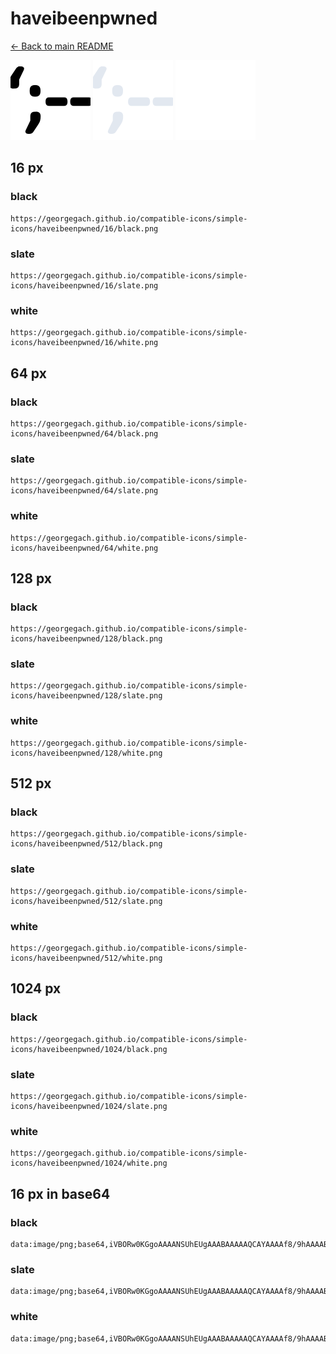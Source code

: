 # haveibeenpwned

[← Back to main README](../../README.md)


<img src="./128/black.png" width="128" alt="haveibeenpwned black icon" />
<img src="./128/slate.png" width="128" alt="haveibeenpwned slate icon" />
<img src="./128/white.png" width="128" alt="haveibeenpwned white icon" />

## 16 px

### black
```
https://georgegach.github.io/compatible-icons/simple-icons/haveibeenpwned/16/black.png
```

### slate
```
https://georgegach.github.io/compatible-icons/simple-icons/haveibeenpwned/16/slate.png
```

### white
```
https://georgegach.github.io/compatible-icons/simple-icons/haveibeenpwned/16/white.png
```

## 64 px

### black
```
https://georgegach.github.io/compatible-icons/simple-icons/haveibeenpwned/64/black.png
```

### slate
```
https://georgegach.github.io/compatible-icons/simple-icons/haveibeenpwned/64/slate.png
```

### white
```
https://georgegach.github.io/compatible-icons/simple-icons/haveibeenpwned/64/white.png
```

## 128 px

### black
```
https://georgegach.github.io/compatible-icons/simple-icons/haveibeenpwned/128/black.png
```

### slate
```
https://georgegach.github.io/compatible-icons/simple-icons/haveibeenpwned/128/slate.png
```

### white
```
https://georgegach.github.io/compatible-icons/simple-icons/haveibeenpwned/128/white.png
```

## 512 px

### black
```
https://georgegach.github.io/compatible-icons/simple-icons/haveibeenpwned/512/black.png
```

### slate
```
https://georgegach.github.io/compatible-icons/simple-icons/haveibeenpwned/512/slate.png
```

### white
```
https://georgegach.github.io/compatible-icons/simple-icons/haveibeenpwned/512/white.png
```

## 1024 px

### black
```
https://georgegach.github.io/compatible-icons/simple-icons/haveibeenpwned/1024/black.png
```

### slate
```
https://georgegach.github.io/compatible-icons/simple-icons/haveibeenpwned/1024/slate.png
```

### white
```
https://georgegach.github.io/compatible-icons/simple-icons/haveibeenpwned/1024/white.png
```

## 16 px in base64

### black
```
data:image/png;base64,iVBORw0KGgoAAAANSUhEUgAAABAAAAAQCAYAAAAf8/9hAAAABmJLR0QA/wD/AP+gvaeTAAAAvUlEQVQ4ja3SsWpCQRSE4U8bsQiIIFjYp0kZ38KHsLC3FmwsfYhAIGXeImms7C0UuRaKqIWdkJgUu4WEG64u/t0OO+cMs8sdKOMd41TzEB1sUxOsMEclNUETB5xSB3ziJZ5rWGCaMgxaQhfZtYZSjtbGETMM8Bj1H4zQi4vgu2jBWujnEId2sb/U8hJcUhd6gTOWaOAhal95pje8FkX7j6rwLzLhhQr5e+lZiLcRIt/MBDs8pZhL+EA/xZzML64KJJRPl0SFAAAAAElFTkSuQmCC
```

### slate
```
data:image/png;base64,iVBORw0KGgoAAAANSUhEUgAAABAAAAAQCAYAAAAf8/9hAAAABmJLR0QA/wD/AP+gvaeTAAABK0lEQVQ4jaWQP0tCYRjFz3nvNQn8lxAZZtAgQWPUHs19imhuD1qiKaLvELTVx2hvamkqvcNVB70mDZr3OQ0ZaEbd9GzPC7/feZ4XmDeSXK3ZuQvC6GIW3tVb0SnFgxhqzSJg0IwCiYN+L7dVrbL/7w0ElAC1Z4EBwKdwL+IWAJ47nYLX5wPJqLKS304kqJQK+19D6s0y5nkZQX7SDfj9oR52dz3ja7mce6o12icUNwHAOad3szOSR05aG9HxlGA8tUY3JJUeNfkydwzaFfhZLMn/VRAE3aItqAAAZrKN1aWXMOwtD1ycBYBUbMOfWm/qze51gvMBABOfFQTBoqg9CpLkSNpfAjc+KJ3fkZQV0EgCTwlgdklwCNhhEnhCIIkSBzKdr5eKj0kFc+cDZWCGsXmapnQAAAAASUVORK5CYII=
```

### white
```
data:image/png;base64,iVBORw0KGgoAAAANSUhEUgAAABAAAAAQCAYAAAAf8/9hAAAABmJLR0QA/wD/AP+gvaeTAAAA1klEQVQ4jaWSMUpDURBFz/1NsBCCIFikt7HUXbgICzch2IiVixAES5dhY2Vlk0KRWCghpkhniDk2T5EY4vc5MMW7M/fOKR78t9RGvVLPavwNcAzsA8Nagif1Xu3UEmwB4yRvtQHXwHmh6aoP6m1NGGpPHaqDtp4sCdkDJkn66hGw/TkCToBDoFe099+IntVx6Yl6oL5+134QLARsAN3ynCd5VDeB9aLNlpku1YuVaCsurpV/MVCbNp7Fpd2C95JkXkNwo47UnbaeLwI1wBQ4TXL35+u19QE3iI5cXvVmnAAAAABJRU5ErkJggg==
```

